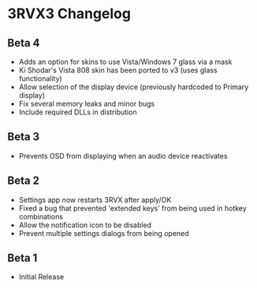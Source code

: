 3RVX3 Changelog
===============

Beta 4
------
* Adds an option for skins to use Vista/Windows 7 glass via a mask
* Ki Shodar's Vista 808 skin has been ported to v3 (uses glass functionality)
* Allow selection of the display device (previously hardcoded to Primary display)
* Fix several memory leaks and minor bugs
* Include required DLLs in distribution

Beta 3
------
* Prevents OSD from displaying when an audio device reactivates

Beta 2
------
* Settings app now restarts 3RVX after apply/OK
* Fixed a bug that prevented 'extended keys' from being used in hotkey combinations
* Allow the notification icon to be disabled
* Prevent multiple settings dialogs from being opened

Beta 1
------
* Initial Release
